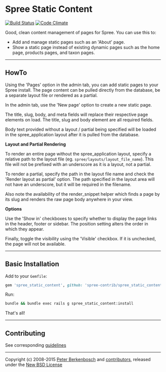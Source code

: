 # Spree Static Content

[![Build Status](https://travis-ci.org/spree-contrib/spree_static_content.svg?branch=3-0-stable)](https://travis-ci.org/spree-contrib/spree_static_content)
[![Code Climate](https://codeclimate.com/github/spree-contrib/spree_static_content/badges/gpa.svg)](https://codeclimate.com/github/spree-contrib/spree_static_content)

Good, clean content management of pages for Spree. You can use this to:

- Add and manage static pages such as an 'About' page.
- Show a static page instead of existing dynamic pages such as the home page,
  products pages, and taxon pages.

---

## HowTo

Using the 'Pages' option in the admin tab, you can add static pages to your Spree install. The page content can
be pulled directly from the database, be a separate layout file or rendered as a partial.

In the admin tab, use the 'New page' option to create a new static page.

The title, slug, body, and meta fields will replace their respective page elements on load. The title, slug and
body element are all required fields.

Body text provided without a layout / partial being specified will be loaded in the spree_application layout after
it is pulled from the database.

**Layout and Partial Rendering**

To render an entire page without the spree_application layout, specify a relative path to the layout file (eg.
`spree/layouts/layout_file_name`). This file will not be prefixed with an underscore as it is a layout, not a partial.

To render a partial, specify the path in the layout file name and check the 'Render layout as partial' option. The
path specified in the layout area will not have an underscore, but it will be required in the filename.

Also note the availability of the render_snippet helper which finds a page by its slug and renders the raw page
body anywhere in your view.

**Options**

Use the 'Show in' checkboxes to specify whether to display the page links in the header, footer or sidebar. The
position setting alters the order in which they appear.

Finally, toggle the visibility using the 'Visible' checkbox. If it is unchecked, the page will not be available.

---

## Basic Installation

Add to your `Gemfile`:

```ruby
gem 'spree_static_content', github: 'spree-contrib/spree_static_content', branch: '3-0-stable'
```

Run:

```sh
bundle && bundle exec rails g spree_static_content:install
```

That's all!

---

## Contributing

See corresponding [guidelines][2]

---

Copyright (c) 2008-2015 [Peter Berkenbosch][4] and [contributors][5], released under the [New BSD License][6]

[2]: https://github.com/spree-contrib/spree_static_content/blob/3-0-stable/CONTRIBUTING.md
[3]: https://github.com/spree-contrib/spree_static_content/issues
[4]: https://github.com/peterberkenbosch
[5]: https://github.com/spree-contrib/spree_static_content/graphs/contributors
[6]: https://github.com/spree-contrib/spree_static_content/blob/3-0-stable/LICENSE.md
